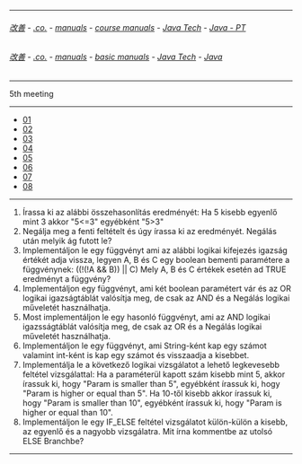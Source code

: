 
---

###### [改善](https://github.com/ttltrk/0C/blob/master/README.MD) - [.co.](https://github.com/ttltrk/PRG/blob/master/CODING.MD) - [manuals](https://github.com/ttltrk/PRG/blob/master/MAN.MD) - [course manuals](https://github.com/ttltrk/PRG/blob/master/COUR_MAN.MD) - [Java Tech](https://github.com/ttltrk/PRG/blob/master/JAVA/DOC/CM/JT.MD) - [Java - PT](https://github.com/ttltrk/PRG/blob/master/JAVA/DOC/BJM/TOMI/JJ.MD)

###### [改善](https://github.com/ttltrk/0C/blob/master/README.MD) - [.co.](https://github.com/ttltrk/PRG/blob/master/CODING.MD) - [manuals](https://github.com/ttltrk/PRG/blob/master/MAN.MD) - [basic manuals](https://github.com/ttltrk/PRG/blob/master/MANUALS.MD) - [Java Tech](https://github.com/ttltrk/PRG/blob/master/JAVA/DOC/JT/JT.MD) - [Java](https://github.com/ttltrk/PRG/blob/master/JAVA/DOC/OJM/OJM.MD)

---

5th meeting

---

* [01]()
* [02]() 
* [03]()
* [04]()
* [05]()
* [06]()
* [07]()
* [08]()

---

1. Írassa ki az alábbi összehasonlítás eredményét: Ha 5 kisebb egyenlő mint 3 akkor "5<=3" egyébként "5>3"
2. Negálja meg a fenti feltételt és úgy írassa ki az eredményét. Negálás után melyik ág futott le?
3. Implementáljon le egy függvényt ami az alábbi logikai kifejezés igazság értékét adja vissza, legyen A, B és C egy boolean bementi paramétere a függvénynek:
	((!(!A && B)) || C)
	Mely A, B és C értékek esetén ad TRUE eredményt a függvény?
4. Implementáljon egy függvényt, ami két boolean paramétert vár és az OR logikai igazságtáblát valósítja meg, de csak az AND és a Negálás logikai műveletét használhatja.
5. Most implementáljon le egy hasonló függvényt, ami az AND logikai igazsságtáblát valósítja meg, de csak az OR és a Negálás logikai műveletét használhatja.
6. Implementáljon le egy függvényt, ami String-ként kap egy számot valamint int-ként is kap egy számot és visszaadja a kisebbet.
7. Implementálja le a következő logikai vizsgálatot a lehető legkevesebb feltétel vizsgálattal:
	Ha a paraméterül kapott szám kisebb mint 5, akkor írassuk ki, hogy "Param is smaller than 5", egyébként írassuk ki, hogy "Param is higher or equal than 5". Ha 10-től kisebb akkor írassuk ki, hogy "Param is smaller than 10", egyébként írassuk ki, hogy "Param is higher or equal than 10".
8. Implementáljon le egy IF_ELSE feltétel vizsgálatot külön-külön a kisebb, az egyenlő és a nagyobb vizsgálatra. Mit írna kommentbe az utolsó ELSE Branchbe?

---
